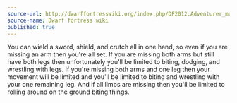 ```yaml
---
source-url: http://dwarffortresswiki.org/index.php/DF2012:Adventurer_mode#FAQ
source-name: Dwarf fortress wiki
published: true
---
```


<p>You can wield a sword, shield, and crutch all in one hand, so even if you are missing an arm then you're all set. If you are missing both arms but still have both legs then unfortunately you'll be limited to biting, dodging, and wrestling with legs. If you're missing both arms and one leg then your movement will be limited and you'll be limited to biting and wrestling with your one remaining leg. And if all limbs are missing then you'll be limited to rolling around on the ground biting things.</p>
 

